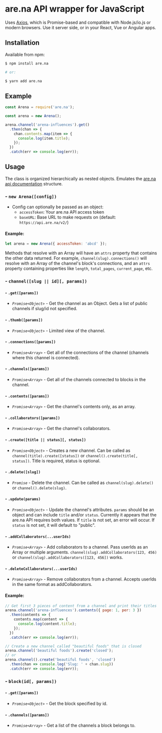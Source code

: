 # are.na API wrapper for JavaScript

Uses [Axios](https://github.com/axios/axios), which is Promise-based and compatible with Node.js/io.js or modern browsers. Use it server side, or in your React, Vue or Angular apps.

## Installation

Available from npm:
```bash
$ npm install are.na

# or:

$ yarn add are.na
```

## Example

```js
const Arena = require('are.na');

const arena = new Arena();

arena.channel('arena-influences').get()
  .then(chan => {
    chan.contents.map(item => {
      console.log(item.title);
    });
  })
  .catch(err => console.log(err));
```

## Usage

The class is organized hierarchically as nested objects. Emulates the [are.na api documentation](https://dev.are.na/documentation/) structure.

### - `new Arena([config])`
  - Config can optionally be passed as an object:
    - `accessToken`: Your are.na API access token
    - `baseURL`: Base URL to make requests on (default: `https://api.are.na/v2/`)
#### Example:
```js
let arena = new Arena({ accessToken: 'abcd' });
```

Methods that resolve with an Array will have an `attrs` property that contains the other data returned. For example, `channel(slug).connections()` will resolve with an Array of the channel's block's connections, and an `attrs` property containing properties like `length`, `total_pages`, `current_page`, etc.

### - `channel([slug || id][, params])`
####  - `.get([params])`
  - *`Promise<Object>`* - Get the channel as an Object. Gets a list of public channels if slug/id not specified.
####  - `.thumb([params])`
  - *`Promise<Object>`* - Limited view of the channel.
####  - `.connections([params])`
  - *`Promise<Array>`* - Get all of the connections of the channel (channels where this channel is connected).
####  - `.channels([params])`
  - *`Promise<Array>`* - Get all of the channels connected to blocks in the channel.
####  - `.contents([params])`
  - *`Promise<Array>`* - Get the channel's contents only, as an array.
####  - `.collaborators([params])`
  - *`Promise<Array>`* - Get the channel's collaborators.
####  - `.create([title || status][, status])`
  - *`Promise<Object>`* - Creates a new channel. Can be called as `channel(title).create([status])` or `channel().create(title[, status])`. Title is required, status is optional.
####  - `.delete([slug])`
  - *`Promise`* - Delete the channel. Can be called as `channel(slug).delete()` or `channel().delete(slug)`.
####  - `.update(params)`
  - *`Promise<Object>`* - Update the channel's attributes. `params` should be an object and can include `title` and/or `status`. Currently it appears that the are.na API requires both values. If `title` is not set, an error will occur. If `status` is not set, it will default to "public".
#### - `.addCollaborators(...userIds)`
  - *`Promise<Array>`* - Add collaborators to a channel. Pass userIds as an Array or multiple arguments. `channel(slug).addCollaborators(123, 456)` or `channel(slug).addCollaborators([123, 456])` works.
#### - `.deleteCollaborators(...userIds)`
  - *`Promise<Array>`* - Remove collaborators from a channel. Accepts userIds in the same format as addCollaborators.
#### Example:
```js
// Get first 3 pieces of content from a channel and print their titles
arena.channel('arena-influences').contents({ page: 1, per: 3 })
  .then(contents => {
    contents.map(content => {
      console.log(content.title);
    });
  })
  .catch(err => console.log(err));

// Create a new channel called "beautiful foods" that is closed
arena.channel('beautiful foods').create('closed');
// or
arena.channel().create('beautiful foods', 'closed')
  .then(chan => console.log('Slug: ' + chan.slug))
  .catch(err => console.log(err));
```

### - `block(id[, params])`
####  - `.get([params])`
  - *`Promise<Object>`* - Get the block specified by id.
####  - `.channels([params])`
  - *`Promise<Array>`* - Get a list of the channels a block belongs to.
